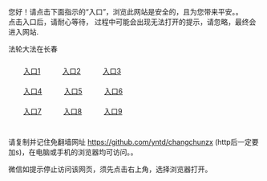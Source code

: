 您好！请点击下面指示的“入口”，浏览此网站是安全的，且为您带来平安。。 <br/>
点击入口后，请耐心等待， 过程中可能会出现无法打开的提示，请忽略，最终会进入网站. </br>

法轮大法在长春<br/>
<div style="padding:10px"><a style="margin:20px" target="_blank" href="https://d2bvk6y8g5c8tu.cloudfront.net/2Qpsp?xgnwxbr" id="ccLink1" rel="nofollow">入口1</a> <a target="_blank" style="margin:20px" href="https://d1wap2cazqlx08.cloudfront.net/2Qpsp?qldcnq" id="ccLink2" rel="nofollow">入口2</a> <a style="margin:20px" target="_blank" href="https://d3fjtalrb9pq1t.cloudfront.net/2Qpsp?jbaimxkx" id="ccLink3" rel="nofollow">入口3</a></div>

<div style="padding:10px" ><a style="margin:20px" target="_blank" href="https://d2bvk6y8g5c8tu.cloudfront.net/2Qpsp?xgnwxbr" id="ccLink4" rel="nofollow">入口4</a> <a style="margin:20px" href="https://d1wap2cazqlx08.cloudfront.net/2Qpsp?qldcnq" target="_blank" id="ccLink5" rel="nofollow">入口5</a> <a style="margin:20px" href="https://d3fjtalrb9pq1t.cloudfront.net/2Qpsp?jbaimxkx" target="_blank" id="ccLink6" rel="nofollow">入口6</a></div>

<div style="padding:10px"><a style="margin:20px" target="_blank" href="https://d2bvk6y8g5c8tu.cloudfront.net/2Qpsp?xgnwxbr" id="ccLink7" rel="nofollow">入口7</a> <a style="margin:20px" href="https://d1wap2cazqlx08.cloudfront.net/2Qpsp?qldcnq" target="_blank" id="ccLink8" rel="nofollow">入口8</a> <a style="margin:20px" target="_blank" href="https://d3fjtalrb9pq1t.cloudfront.net/2Qpsp?jbaimxkx" id="ccLink9" rel="nofollow">入口9</a></div>

<br/>



请复制并记住免翻墙网址 https://github.com/yntd/changchunzx (http后一定要加s)，在电脑或手机的浏览器均可访问。。<br/>

微信如提示停止访问该网页，须先点击右上角，选择浏览器打开。
